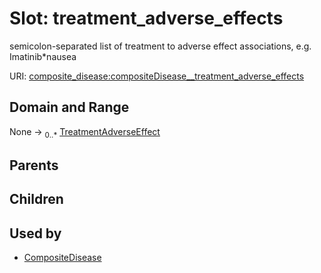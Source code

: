 
# Slot: treatment_adverse_effects


semicolon-separated list of treatment to adverse effect associations, e.g. Imatinib*nausea

URI: [composite_disease:compositeDisease__treatment_adverse_effects](http://w3id.org/ontogpt/composite_disease/compositeDisease__treatment_adverse_effects)


## Domain and Range

None &#8594;  <sub>0..\*</sub> [TreatmentAdverseEffect](TreatmentAdverseEffect.md)

## Parents


## Children


## Used by

 * [CompositeDisease](CompositeDisease.md)
